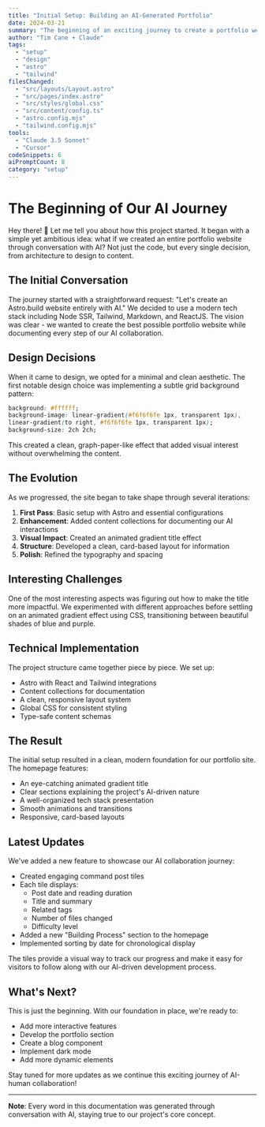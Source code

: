 ```yaml
---
title: "Initial Setup: Building an AI-Generated Portfolio"
date: 2024-03-21
summary: "The beginning of an exciting journey to create a portfolio website entirely through AI collaboration. Starting with project setup, design decisions, and initial implementation."
author: "Tim Cane + Claude"
tags: 
  - "setup"
  - "design"
  - "astro"
  - "tailwind"
filesChanged:
  - "src/layouts/Layout.astro"
  - "src/pages/index.astro"
  - "src/styles/global.css"
  - "src/content/config.ts"
  - "astro.config.mjs"
  - "tailwind.config.mjs"
tools:
  - "Claude 3.5 Sonnet"
  - "Cursor"
codeSnippets: 6
aiPromptCount: 8
category: "setup"
---
```


# The Beginning of Our AI Journey

Hey there! 👋 Let me tell you about how this project started. It began with a simple yet ambitious idea: what if we created an entire portfolio website through conversation with AI? Not just the code, but every single decision, from architecture to design to content.

## The Initial Conversation

The journey started with a straightforward request: "Let's create an Astro.build website entirely with AI." We decided to use a modern tech stack including Node SSR, Tailwind, Markdown, and ReactJS. The vision was clear - we wanted to create the best possible portfolio website while documenting every step of our AI collaboration.

## Design Decisions

When it came to design, we opted for a minimal and clean aesthetic. The first notable design choice was implementing a subtle grid background pattern:
```css
background: #ffffff;
background-image: linear-gradient(#f6f6f6fe 1px, transparent 1px),
linear-gradient(to right, #f6f6f6fe 1px, transparent 1px);
background-size: 2ch 2ch;
```


This created a clean, graph-paper-like effect that added visual interest without overwhelming the content.

## The Evolution

As we progressed, the site began to take shape through several iterations:

1. **First Pass**: Basic setup with Astro and essential configurations
2. **Enhancement**: Added content collections for documenting our AI interactions
3. **Visual Impact**: Created an animated gradient title effect
4. **Structure**: Developed a clean, card-based layout for information
5. **Polish**: Refined the typography and spacing

## Interesting Challenges

One of the most interesting aspects was figuring out how to make the title more impactful. We experimented with different approaches before settling on an animated gradient effect using CSS, transitioning between beautiful shades of blue and purple.

## Technical Implementation

The project structure came together piece by piece. We set up:
- Astro with React and Tailwind integrations
- Content collections for documentation
- A clean, responsive layout system
- Global CSS for consistent styling
- Type-safe content schemas

## The Result

The initial setup resulted in a clean, modern foundation for our portfolio site. The homepage features:
- An eye-catching animated gradient title
- Clear sections explaining the project's AI-driven nature
- A well-organized tech stack presentation
- Smooth animations and transitions
- Responsive, card-based layouts

## Latest Updates

We've added a new feature to showcase our AI collaboration journey:
- Created engaging command post tiles
- Each tile displays:
  - Post date and reading duration
  - Title and summary
  - Related tags
  - Number of files changed
  - Difficulty level
- Added a new "Building Process" section to the homepage
- Implemented sorting by date for chronological display

The tiles provide a visual way to track our progress and make it easy for visitors to follow along with our AI-driven development process.

## What's Next?

This is just the beginning. With our foundation in place, we're ready to:
- Add more interactive features
- Develop the portfolio section
- Create a blog component
- Implement dark mode
- Add more dynamic elements

Stay tuned for more updates as we continue this exciting journey of AI-human collaboration!

---

**Note**: Every word in this documentation was generated through conversation with AI, staying true to our project's core concept.